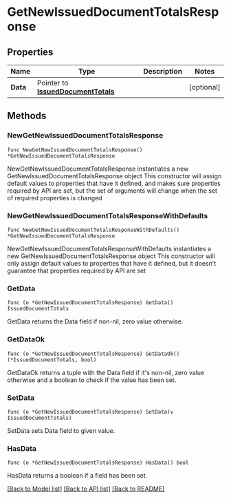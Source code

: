 # GetNewIssuedDocumentTotalsResponse

## Properties

Name | Type | Description | Notes
------------ | ------------- | ------------- | -------------
**Data** | Pointer to [**IssuedDocumentTotals**](IssuedDocumentTotals.md) |  | [optional] 

## Methods

### NewGetNewIssuedDocumentTotalsResponse

`func NewGetNewIssuedDocumentTotalsResponse() *GetNewIssuedDocumentTotalsResponse`

NewGetNewIssuedDocumentTotalsResponse instantiates a new GetNewIssuedDocumentTotalsResponse object
This constructor will assign default values to properties that have it defined,
and makes sure properties required by API are set, but the set of arguments
will change when the set of required properties is changed

### NewGetNewIssuedDocumentTotalsResponseWithDefaults

`func NewGetNewIssuedDocumentTotalsResponseWithDefaults() *GetNewIssuedDocumentTotalsResponse`

NewGetNewIssuedDocumentTotalsResponseWithDefaults instantiates a new GetNewIssuedDocumentTotalsResponse object
This constructor will only assign default values to properties that have it defined,
but it doesn't guarantee that properties required by API are set

### GetData

`func (o *GetNewIssuedDocumentTotalsResponse) GetData() IssuedDocumentTotals`

GetData returns the Data field if non-nil, zero value otherwise.

### GetDataOk

`func (o *GetNewIssuedDocumentTotalsResponse) GetDataOk() (*IssuedDocumentTotals, bool)`

GetDataOk returns a tuple with the Data field if it's non-nil, zero value otherwise
and a boolean to check if the value has been set.

### SetData

`func (o *GetNewIssuedDocumentTotalsResponse) SetData(v IssuedDocumentTotals)`

SetData sets Data field to given value.

### HasData

`func (o *GetNewIssuedDocumentTotalsResponse) HasData() bool`

HasData returns a boolean if a field has been set.


[[Back to Model list]](../README.md#documentation-for-models) [[Back to API list]](../README.md#documentation-for-api-endpoints) [[Back to README]](../README.md)


